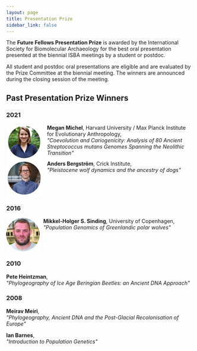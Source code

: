 ```yaml
---
layout: page
title: Presentation Prize
sidebar_link: false
---
```


The <b>Future Fellows Presentation Prize</b> is awarded by the International Society for Biomolecular Archaeology for the best oral presentation presented at the biennial ISBA meetings by a student or postdoc.

All student and postdoc oral presentations are eligible and are evaluated by the Prize Committee at the biennial meeting. The winners are announced during the closing session of the meeting.

## Past Presentation Prize Winners

### 2021

<img align="left" style="margin-right: 10px;" width="100" src="/assets/images/MeganMichel.jpg">
<b>Megan Michel</b>, Harvard University / Max Planck Institute for Evolutionary Anthropology, <br>
<i>"Coevolution and Cariogenicity: Analysis of 80 Ancient Streptococcus mutans Genomes Spanning the Neolithic Transition"</i>
<br clear="left">

<img align="left" style="margin-right: 10px;" width="100" src="/assets/images/AndersBergstroem.jpg">
<b>Anders Bergström</b>, Crick Institute, <br>
<i>"Pleistocene wolf dynamics and the ancestry of dogs"</i>
<br clear="left">

### 2016

<img align="left" style="margin-right: 10px;" width="90" src="/assets/images/Mikkel_Sinding.jpg">
<b>Mikkel-Holger S. Sinding</b>, University of Copenhagen, <br>
<i>"Population Genomics of Greenlandic polar wolves"</i>
<br clear="left">

### 2010

<b>Pete Heintzman</b>, <br>
<i>"Phylogeography of Ice Age Beringian Beetles: an Ancient DNA Approach"</i>
<br clear="left">

### 2008

<b>Meirav Meiri</b>, <br>
<i>"Phylogeography, Ancient DNA and the Post-Glacial Recolonisation of Europe"</i>
<br clear="left">

<b>Ian Barnes</b>,<br>
<i>"Introduction to Population Genetics"</i>
<br clear="left">
